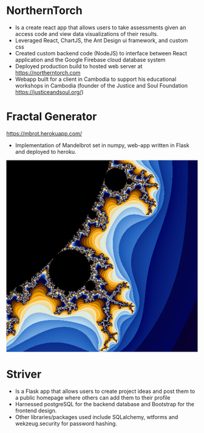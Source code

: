# NorthernTorch
- Is a create react app that allows users to take assessments given an access code and view data visualizations of their results. 
- Leveraged React, ChartJS, the Ant Design ui framework, and custom css  
- Created custom backend code (NodeJS) to interface between React application and the Google Firebase cloud database system
- Deployed production build to hosted web server at https://northerntorch.com
- Webapp built for a client in Cambodia to support his educational workshops in Cambodia (founder of the Justice and Soul Foundation https://justiceandsoul.org/)

# Fractal Generator
https://mbrot.herokuapp.com/
- Implementation of Mandelbrot set in numpy, web-app written in Flask and deployed to heroku.

![fractal sample](https://github.com/benkilimnik/portfolio/blob/master/fractal_sample.png)

# Striver
- Is a Flask app that allows users to create project ideas and post them to a public homepage where others can add them to their profile
- Harnessed postgreSQL for the backend database and Bootstrap for the frontend design. 
- Other libraries/packages used include SQLalchemy, wtforms and wekzeug.security for password hashing. 
